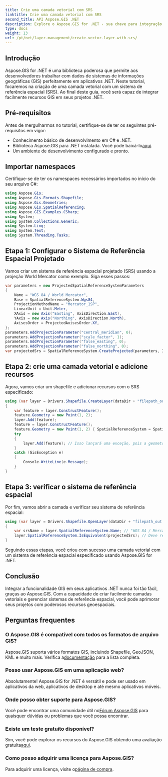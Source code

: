 ```yaml
---
title: Crie uma camada vetorial com SRS
linktitle: Crie uma camada vetorial com SRS
second_title: API Aspose.GIS .NET
description: Explore o Aspose.GIS for .NET - sua chave para integração perfeita com GIS. Crie camadas vetoriais sem esforço com sistemas de referência espacial especificados. Baixe Agora!
type: docs
weight: 13
url: /pt/net/layer-management/create-vector-layer-with-srs/
---
```

## Introdução
Aspose.GIS for .NET é uma biblioteca poderosa que permite aos desenvolvedores trabalhar com dados de sistemas de informações geográficas (GIS) perfeitamente em aplicativos .NET. Neste tutorial, focaremos na criação de uma camada vetorial com um sistema de referência espacial (SRS). Ao final deste guia, você será capaz de integrar facilmente recursos GIS em seus projetos .NET.
## Pré-requisitos
Antes de mergulharmos no tutorial, certifique-se de ter os seguintes pré-requisitos em vigor:
- Conhecimento básico de desenvolvimento em C# e .NET.
-  Biblioteca Aspose.GIS para .NET instalada. Você pode baixá-lo[aqui](https://releases.aspose.com/gis/net/).
- Um ambiente de desenvolvimento configurado e pronto.
## Importar namespaces
Certifique-se de ter os namespaces necessários importados no início do seu arquivo C#:
```csharp
using Aspose.Gis;
using Aspose.Gis.Formats.Shapefile;
using Aspose.Gis.Geometries;
using Aspose.Gis.SpatialReferencing;
using Aspose.GIS.Examples.CSharp;
using System;
using System.Collections.Generic;
using System.Linq;
using System.Text;
using System.Threading.Tasks;
```
## Etapa 1: Configurar o Sistema de Referência Espacial Projetado
Vamos criar um sistema de referência espacial projetado (SRS) usando a projeção World Mercator como exemplo. Siga esses passos:
```csharp
var parameters = new ProjectedSpatialReferenceSystemParameters
{
    Name = "WGS 84 / World Mercator",
    Base = SpatialReferenceSystem.Wgs84,
    ProjectionMethodName = "Mercator_1SP",
    LinearUnit = Unit.Meter,
    XAxis = new Axis("Easting", AxisDirection.East),
    YAxis = new Axis("Northing", AxisDirection.North),
    AxisesOrder = ProjectedAxisesOrder.XY,
};
parameters.AddProjectionParameter("central_meridian", 0);
parameters.AddProjectionParameter("scale_factor", 1);
parameters.AddProjectionParameter("false_easting", 0);
parameters.AddProjectionParameter("false_northing", 0);
var projectedSrs = SpatialReferenceSystem.CreateProjected(parameters, Identifier.Epsg(3395));
```
## Etapa 2: crie uma camada vetorial e adicione recursos
Agora, vamos criar um shapefile e adicionar recursos com o SRS especificado:
```csharp
using (var layer = Drivers.Shapefile.CreateLayer(dataDir + "filepath_out.shp", new ShapefileOptions(), projectedSrs))
{
    var feature = layer.ConstructFeature();
    feature.Geometry = new Point(1, 2);
    layer.Add(feature);
    feature = layer.ConstructFeature();
    feature.Geometry = new Point(1, 2) { SpatialReferenceSystem = SpatialReferenceSystem.Nad83 };
    try
    {
        layer.Add(feature); // Isso lançará uma exceção, pois a geometria tem um SRS diferente
    }
    catch (GisException e)
    {
        Console.WriteLine(e.Message);
    }
}
```
## Etapa 3: verificar o sistema de referência espacial
Por fim, vamos abrir a camada e verificar seu sistema de referência espacial:
```csharp
using (var layer = Drivers.Shapefile.OpenLayer(dataDir + "filepath_out.shp"))
{
    var srsName = layer.SpatialReferenceSystem.Name; // "WGS 84 / Mercado Mundial"
    layer.SpatialReferenceSystem.IsEquivalent(projectedSrs); // Deve retornar verdadeiro
}
```
Seguindo essas etapas, você criou com sucesso uma camada vetorial com um sistema de referência espacial especificado usando Aspose.GIS for .NET.
## Conclusão
Integrar a funcionalidade GIS em seus aplicativos .NET nunca foi tão fácil, graças ao Aspose.GIS. Com a capacidade de criar facilmente camadas vetoriais e gerenciar sistemas de referência espacial, você pode aprimorar seus projetos com poderosos recursos geoespaciais.
## Perguntas frequentes
### O Aspose.GIS é compatível com todos os formatos de arquivo GIS?
 Aspose.GIS suporta vários formatos GIS, incluindo Shapefile, GeoJSON, KML e muito mais. Verifica a[documentação](https://reference.aspose.com/gis/net/) para a lista completa.
### Posso usar Aspose.GIS em uma aplicação web?
Absolutamente! Aspose.GIS for .NET é versátil e pode ser usado em aplicativos da web, aplicativos de desktop e até mesmo aplicativos móveis.
### Onde posso obter suporte para Aspose.GIS?
 Você pode encontrar uma comunidade útil no[Fórum Aspose.GIS](https://forum.aspose.com/c/gis/33) para quaisquer dúvidas ou problemas que você possa encontrar.
### Existe um teste gratuito disponível?
 Sim, você pode explorar os recursos do Aspose.GIS obtendo uma avaliação gratuita[aqui](https://releases.aspose.com/).
### Como posso adquirir uma licença para Aspose.GIS?
 Para adquirir uma licença, visite o[página de compra](https://purchase.aspose.com/buy).